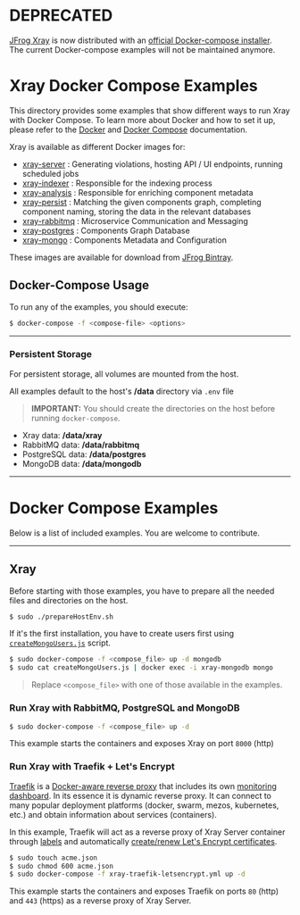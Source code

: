 # DEPRECATED
[JFrog Xray](https://jfrog.com/xray/) is now distributed with an [official Docker-compose installer](https://www.jfrog.com/confluence/display/JFROG/Installing+Xray).<br>
The current Docker-compose examples will not be maintained anymore.

# Xray Docker Compose Examples

This directory provides some examples that show different ways to run Xray with Docker Compose.
To learn more about Docker and how to set it up, please refer to the [Docker](https://docs.docker.com) and [Docker Compose](https://docs.docker.com/compose/overview/) documentation.  

Xray is available as different Docker images for:

* [xray-server](https://bintray.com/jfrog/reg2/jfrog%3Axray-server) : Generating violations, hosting API / UI endpoints, running scheduled jobs
* [xray-indexer](https://bintray.com/jfrog/reg2/jfrog%3Axray-indexer) : Responsible for the indexing process
* [xray-analysis](https://bintray.com/jfrog/reg2/jfrog%3Axray-analysis) : Responsible for enriching component metadata
* [xray-persist](https://bintray.com/jfrog/reg2/jfrog%3Axray-persist) : Matching the given components graph, completing component naming, storing the data in the relevant databases
* [xray-rabbitmq](https://bintray.com/jfrog/reg2/jfrog%3Axray-rabbitmq) : Microservice Communication and Messaging
* [xray-postgres](https://bintray.com/jfrog/reg2/jfrog%3Axray-postgres) : Components Graph Database
* [xray-mongo](https://bintray.com/jfrog/reg2/jfrog%3Axray-mongo) : Components Metadata and Configuration

These images are available for download from [JFrog Bintray](https://bintray.com/jfrog).

## Docker-Compose Usage

To run any of the examples, you should execute:

```bash
$ docker-compose -f <compose-file> <options>
```

---
### Persistent Storage

For persistent storage, all volumes are mounted from the host.

All examples default to the host's **/data** directory via `.env` file

> **IMPORTANT:** You should create the directories on the host before running `docker-compose`.

- Xray data: **/data/xray**
- RabbitMQ data: **/data/rabbitmq**
- PostgreSQL data: **/data/postgres**
- MongoDB data: **/data/mongodb**

---
# Docker Compose Examples

Below is a list of included examples. You are welcome to contribute.

---
## Xray

Before starting with those examples, you have to prepare all the needed files and directories on the host.

```bash
$ sudo ./prepareHostEnv.sh
```

If it's the first installation, you have to create users first using [`createMongoUsers.js`](createMongoUsers.js) script.

```bash
$ sudo docker-compose -f <compose_file> up -d mongodb
$ sudo cat createMongoUsers.js | docker exec -i xray-mongodb mongo
```

> Replace `<compose_file>` with one of those available in the examples.

### Run Xray with RabbitMQ, PostgreSQL and MongoDB

```bash
$ sudo docker-compose -f <compose_file> up -d
```

This example starts the containers and exposes Xray on port `8000` (http)

### Run Xray with Traefik + Let's Encrypt

[Traefik](https://traefik.io/) is a [Docker-aware reverse proxy](https://docs.traefik.io/basics/) that includes its own [monitoring dashboard](https://docs.traefik.io/configuration/api/). In its essence it is dynamic reverse proxy. It can connect to many popular deployment platforms (docker, swarm, mezos, kubernetes, etc.) and obtain information about services (containers).

In this example, Traefik will act as a reverse proxy of Xray Server container through [labels](https://docs.docker.com/config/labels-custom-metadata/) and automatically [create/renew Let's Encrypt certificates](https://docs.traefik.io/configuration/acme/). 

```bash
$ sudo touch acme.json
$ sudo chmod 600 acme.json
$ sudo docker-compose -f xray-traefik-letsencrypt.yml up -d
```

This example starts the containers and exposes Traefik on ports `80` (http) and `443` (https) as a reverse proxy of Xray Server.
